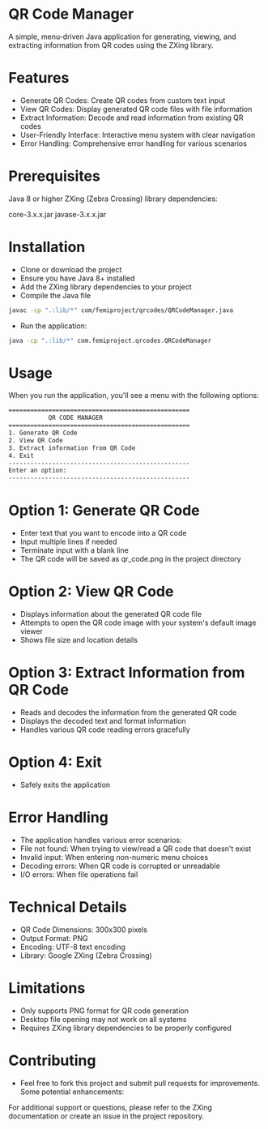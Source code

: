 # QR Code Manager

A simple, menu-driven Java application for generating, viewing, and extracting information from QR codes using the ZXing library.

# Features

- Generate QR Codes: Create QR codes from custom text input
- View QR Codes: Display generated QR code files with file information
- Extract Information: Decode and read information from existing QR codes
- User-Friendly Interface: Interactive menu system with clear navigation
- Error Handling: Comprehensive error handling for various scenarios

# Prerequisites

Java 8 or higher
ZXing (Zebra Crossing) library dependencies:

core-3.x.x.jar
javase-3.x.x.jar

# Installation

- Clone or download the project
- Ensure you have Java 8+ installed
- Add the ZXing library dependencies to your project
- Compile the Java file

```bash
javac -cp ".:lib/*" com/femiproject/qrcodes/QRCodeManager.java
```

- Run the application:

```bash
java -cp ".:lib/*" com.femiproject.qrcodes.QRCodeManager
```

# Usage

When you run the application, you'll see a menu with the following options:

```bash
==================================================
           QR CODE MANAGER
==================================================
1. Generate QR Code
2. View QR Code
3. Extract information from QR Code
4. Exit
--------------------------------------------------
Enter an option:
--------------------------------------------------
```

# Option 1: Generate QR Code

- Enter text that you want to encode into a QR code
- Input multiple lines if needed
- Terminate input with a blank line
- The QR code will be saved as qr_code.png in the project directory

# Option 2: View QR Code

- Displays information about the generated QR code file
- Attempts to open the QR code image with your system's default image viewer
- Shows file size and location details

# Option 3: Extract Information from QR Code

- Reads and decodes the information from the generated QR code
- Displays the decoded text and format information
- Handles various QR code reading errors gracefully

# Option 4: Exit

- Safely exits the application

# Error Handling

- The application handles various error scenarios:
- File not found: When trying to view/read a QR code that doesn't exist
- Invalid input: When entering non-numeric menu choices
- Decoding errors: When QR code is corrupted or unreadable
- I/O errors: When file operations fail

# Technical Details

- QR Code Dimensions: 300x300 pixels
- Output Format: PNG
- Encoding: UTF-8 text encoding
- Library: Google ZXing (Zebra Crossing)

# Limitations

- Only supports PNG format for QR code generation
- Desktop file opening may not work on all systems
- Requires ZXing library dependencies to be properly configured

# Contributing

- Feel free to fork this project and submit pull requests for improvements. Some potential enhancements:

For additional support or questions, please refer to the ZXing documentation or create an issue in the project repository.
